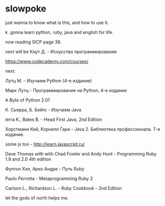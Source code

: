 # slowpoke
just wanna to know what is this, and how to use it. 

k. gonna learn python, ruby, java and english for life.

now reading SICP page 38.

next will be Кнут Д. - Искусство программирования 

https://www.codecademy.com/courses/

next:

Лутц М. - Изучаем Python (4-е издание)

Марк Лутц - Программирование на Python, 4-е издание

A Byte of Python 2.01


К. Сьерра, Б. Бейтс - Изучаем Java

ierra K., Bates B. - Head First Java, 2nd Edition

Хорстманн Кей, Корнелл Гари - Java 2. Библиотека профессионала. 7-е издание.


some js too - http://learn.javascript.ru/



Dave Thomas with with Chad Fowler and Andy Hunt - Programming Ruby 1.9 and 2.0 4th edition

Фултон Хэл, Арко Андре - Путь Ruby

Paolo Perrotta - Metaprogramming Ruby 2

Carlson L., Richardson L. - Ruby Cookbook - 2nd Edition


let the gods of north helps me.
